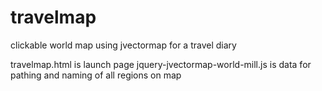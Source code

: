 # travelmap
clickable world map using jvectormap for a travel diary

travelmap.html is launch page
jquery-jvectormap-world-mill.js is data for pathing and naming of all regions on map
